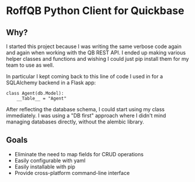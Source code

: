 # RoffQB Python Client for Quickbase

## Why?

I started this project because I was writing the same verbose code again and again when working with the QB REST API. I ended up making various helper classes and functions and wishing I could just pip install them for my team to use as well.

In particular I kept coming back to this line of code I used in for a SQLAlchemy backend in a Flask app:
```
class Agent(db.Model):
    __Table__ = "Agent"
```

After reflecting the database schema, I could start using my class immediately. I was using a "DB first" approach where I didn't mind managing databases directly, without the alembic library. 

## Goals

- Eliminate the need to map fields for CRUD operations
- Easily configurable with yaml
- Easily installable with pip
- Provide cross-platform command-line interface